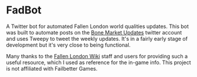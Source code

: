 # FadBot
A Twitter bot for automated Fallen London world qualities updates.
This bot was built to automate posts on the [Bone Market Updates](https://twitter.com/bonemarketfads) twitter account and uses Tweepy to tweet the weekly updates. It's in a fairly early stage of development but it's very close to being functional.

Many thanks to the [Fallen London Wiki](https://fallenlondon.wiki/wiki/Fallen_London_Wiki) staff and users for providing such a useful resource, which I used as reference for the in-game info.
This project is not affiliated with Failbetter Games.
